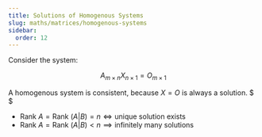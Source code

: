 ```yaml
---
title: Solutions of Homogenous Systems
slug: maths/matrices/homogenous-systems
sidebar:
  order: 12
---
```


Consider the system:

```math
A_{m\times n}X_{n\times 1}=O_{m\times 1}
```

A homogenous system is consistent, because $X=O$ is always a solution. $ $

- $\text{Rank }A = \text{Rank }(A|B)=n \iff \text{unique solution exists}$
- $\text{Rank }A =\text{Rank }(A|B) <n \implies \text{infinitely many solutions}$
